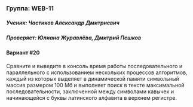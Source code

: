 ### Группа: WEB-11
##### Ученик: Частиков Александр Дмитриевич
##### Проверяет: Юлиана Журавлёва, Дмитрий Пешков

#### Вариант #20

Сравните и выведите в консоль время работы последовательного и параллельного с использованием нескольких процессов алгоритмов, каждый из которых выделяет в динамической памяти символьный массив размером 100 Мб и выполняет поиск в тексте максимальной последовательности,
заключенной между символами кавычек и начинающейся с буквы латинского алфавита в верхнем регистре.
